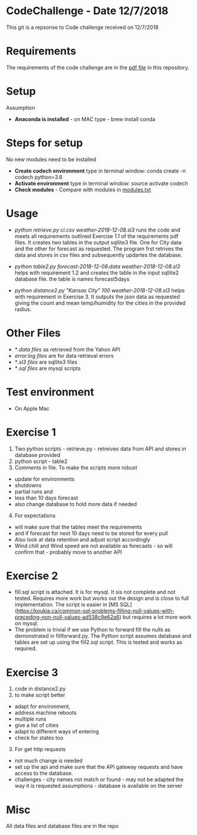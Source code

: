 # CodeChallenge - Date 12/7/2018
This git is a repsonse to Code challenge received on 12/7/2018

# Requirements
The requirements of the code challenge are in the [pdf file](https://github.com/Ever-Flows/CodeChallengeDec/blob/master/Housecall%20Pro%20Data%20Solutions%20Architect%20Assessment.pdf) in this repository. 

# Setup
Assumption 
* **Anaconda is installed** - on MAC type - brew install conda

# Steps for setup
No new modules need to be installed
* **Create codech environment** type in terminal window: conda create -n codech python=3.6
* **Activate environment** type in terminal window: source activate codech
* **Check modules** - Compare with modules in [modules.txt](https://github.com/Ever-Flows/CodeChallengeDec/blob/master/modules.txt)

# Usage
* *python retrieve.py ci.csv weather-2018-12-08.sl3* runs the code and meets all requirements outlined Exercise 1.1 of  the requirements pdf files. It creates two tables in the output sqllite3 file. One for City data and the other for forecast as requested. The program frst retrives the data and stores in csv files and subsequently updartes the database.

* *python table2.py forecast-2018-12-08.data weather-2018-12-08.sl3* helps with requirement 1.2 and creates the table in the input sqllite2 database file. the table is names forecast5days

* *python distance2.py "Kansas City" 100 weather-2018-12-08.sl3* helps with requirement in Exercise 3. It outputs the json data as requested giving the count and mean temp/humidity for the cities in the provided radius.



# Other Files
* **.data files* as retrieved from the Yahoo API
* *error.log files* are for data retrieval errors
* **.sl3 files* are sqllite3 files
* **.sql files* are mysql scripts

# Test environment
* On Apple Mac

# Exercise 1

1. Two python scripts - retrieve.py - retreives data from API and stores in database provided 
2. python script - table2
3. Comments in file. To make the scripts more robust
*  update for environments
* shutdowns
* partial runs and 
* less than 10 days forecast
* also change database to hold more data if needed
4. For expectations 
* will make sure that the tables meet the requirements 
* and if forecast for next 10 days need to be stored for every pull
* Also look at data retention and adjust script accordingly
* Wind chill and Wind speed are not available as forecasts - so will confirm that - probably move to another API


# Exercise 2
* fill.sql script is attached. It is for mysql. It sis not complete and not tested. Requires more work but works out the design and is close to full implementation. The script is easier in [MS SQL] (https://koukia.ca/common-sql-problems-filling-null-values-with-preceding-non-null-values-ad538c9e62a6) but requires a lot more work on mysql.
* The problem is trivial if we use Python to forward fill the nulls as demonstrated in fillforward.py. The Python script assumes database and tables are set up using the fill2.sql script. This is tested and works as required.


# Exercise 3

1. code in distance2.py
2. to make script better
* adapt for environment, 
* address machine reboots
* multiple runs
* give a list of cities
* adapt to different ways of entering
* check for states too
3. For get http requests 
* not much change is needed 
* set up the api and make sure that the API gateway requests and have access to the database. 
* challenges - city names not match or found - may not be adapted the way it is requested
   assumptions - database is available on the server


# Misc 
All data files and database files are in the repo







